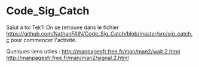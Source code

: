 # Code_Sig_Catch

Salut à toi Tek1! On se retrouve dans le fichier https://github.com/NathanFAIN/Code_Sig_Catch/blob/master/src/sig_catch.c pour commencer l'activité.

Quelques liens utiles :
http://manpagesfr.free.fr/man/man2/wait.2.html
http://manpagesfr.free.fr/man/man2/signal.2.html